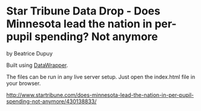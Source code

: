 Star Tribune Data Drop - Does Minnesota lead the nation in per-pupil spending? Not anymore
================

by Beatrice Dupuy

Built using [DataWrapper](https://github.com/datawrapper/datawrapper).

The files can be run in any live server setup. Just open the index.html file in your browser.

http://www.startribune.com/does-minnesota-lead-the-nation-in-per-pupil-spending-not-anymore/430138833/